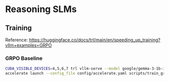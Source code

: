 # Reasoning SLMs

## Training

Reference: https://huggingface.co/docs/trl/main/en/speeding_up_training?vllm+examples=GRPO

### GRPO Baseline


```bash
CUDA_VISIBLE_DEVICES=4,5,6,7 trl vllm-serve --model google/gemma-3-1b-it --dtype bfloat16
accelerate launch --config_file config/accelerate.yaml scripts/train_grpo.py --config config/grpo.yaml
```
